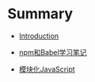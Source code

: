 # Summary

* [Introduction](README.md)

* [npm和Babel学习笔记](NPM_BABEL.md)

* [模块化JavaScript](NODEJS_MODULE.md)
